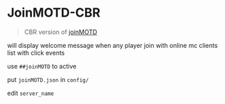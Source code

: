 # JoinMOTD-CBR
>CBR version of [joinMOTD](https://github.com/TISUnion/joinMOTD)

will display welcome message when any player join with online mc clients list with click events

use `##joinMOTD` to active

put `joinMOTD.json` in `config/`

edit `server_name`
